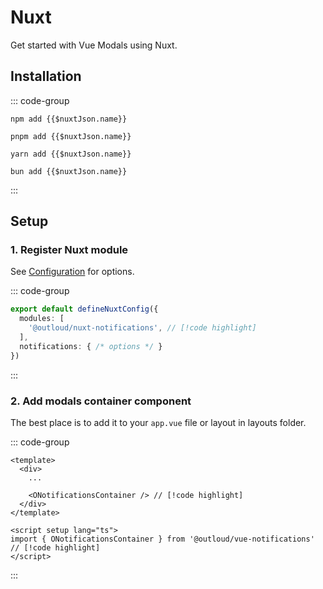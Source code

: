 # Nuxt
Get started with Vue Modals using Nuxt.

## Installation

::: code-group
```sh-vue [npm]
npm add {{$nuxtJson.name}}
```
```sh-vue [pnpm]
pnpm add {{$nuxtJson.name}}
```
```sh-vue [yarn]
yarn add {{$nuxtJson.name}}
```
```sh-vue [bun]
bun add {{$nuxtJson.name}}
```
:::

## Setup

### 1. Register Nuxt module

See [Configuration](/docs/configuration) for options.

::: code-group
```ts [nuxt.config.ts]
export default defineNuxtConfig({
  modules: [
    '@outloud/nuxt-notifications', // [!code highlight]
  ],
  notifications: { /* options */ }
})
```
:::

### 2. Add modals container component

The best place is to add it to your `app.vue` file or layout in layouts folder.

::: code-group
```vue [app.vue]
<template>
  <div>
    ...

    <ONotificationsContainer /> // [!code highlight]
  </div>
</template>

<script setup lang="ts">
import { ONotificationsContainer } from '@outloud/vue-notifications' // [!code highlight]
</script>
```
:::
